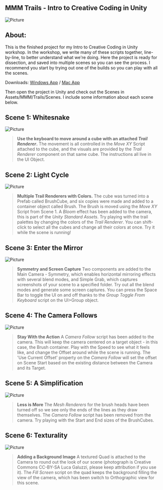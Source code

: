 ## MMM Trails - Intro to Creative Coding in Unity
![Picture](http://zippy.gfycat.com/WaryDisastrousGalapagospenguin.gif)

## About:
This is the finished project for my Intro to Creative Coding in Unity workshop. In the workshop, we write many of these scripts together, line-by-line, to better understand what we're doing. Here the project is ready for dissection, and saved into multiple scenes so you can see the process. I recommend you start by trying out one of the builds so you can play with all the scenes.

Downloads: [Windows App](https://github.com/momo-the-monster/workshop-trails/releases/download/v0.8-rc1/workshop-trails-v0.8-rc1-win.zip)
 / [Mac App](https://github.com/momo-the-monster/workshop-trails/releases/download/v0.8-rc1/workshop-trails-v0.8-rc1-osx.zip)

Then open the project in Unity and check out the Scenes in Assets/MMM/Trails/Scenes. I include some information about each scene below.

## Scene 1: Whitesnake
![Picture](http://i.imgur.com/3ntftcw.jpg)
>**Use the keyboard to move around a cube with an attached _Trail Renderer_.**
The movement is all controlled in the *Move XY* Script attached to the cube, and the visuals are provided by the *Trail Renderer* component on that same cube. The instructions all live in the UI Object.

## Scene 2: Light Cycle
![Picture](http://i.imgur.com/tmh6pVs.jpg)
>**Multiple Trail Renderers with Colors.**
The cube was turned into a Prefab called BrushCube, and six copies were made and added to a container object called Brush. The Brush is moved using the *Move XY* Script from Scene 1. A *Bloom* effect has been added to the camera, this is part of the *Unity Standard Assets*. Try playing with the trail palettes by changing the colors of the *Trail Renderer*. You can shift-click to select all the cubes and change all their colors at once. Try it while the scene is running!

## Scene 3: Enter the Mirror
![Picture](http://i.imgur.com/D9I6wHP.jpg)
>**Symmetry and Screen Capture**
Two components are added to the Main Camera - Symmetry, which enables horizontal mirroring effects with several blend modes, and Simple Grab, which captures screenshots of your scene to a specified folder. Try out all the blend modes and generate some screen captures. You can press the Space Bar to toggle the UI on and off thanks to the *Group Toggle From Keyboard* script on the UI>Group object.

## Scene 4: The Camera Follows
![Picture](http://i.imgur.com/vtGDqyG.jpg)
>**Stay With the Action**
A *Camera Follow* script has been added to the camera. This will keep the camera centered on a target object - in this case, the Brush container. Play with the Speed to see what it feels like, and change the Offset around while the scene is running. The 'Use Current Offset' property on the *Camera Follow* will set the offset on Scene Start based on the existing distance between the Camera and its Target.

## Scene 5: A Simplification
![Picture](http://i.imgur.com/h8iEIDH.jpg)
>**Less is More**
The *Mesh Renderers* for the brush heads have been turned off so we see only the ends of the lines as they draw themselves. The *Camera Follow* script has been removed from the camera. Try playing with the Start and End sizes of the BrushCubes.

## Scene 6: Texturality
![Picture](http://i.imgur.com/3CY8lM2.jpg)

>**Adding a Background Image**
A textured Quad is attached to the Camera to round out the look of our scene (photograph is Creative Commons CC-BY-SA Luca Galuzzi, please keep attribution if you use it). The *Fill Screen* script on the quad keeps the background filling the view of the camera, which has been switch to Orthographic view for this scene.
